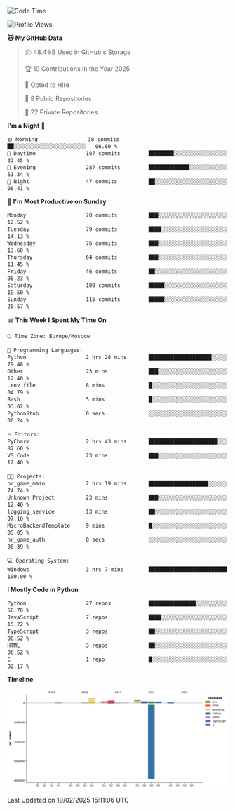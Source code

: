 <!--START_SECTION:waka-->
![Code Time](http://img.shields.io/badge/Code%20Time-606%20hrs%201%20min-blue)

![Profile Views](http://img.shields.io/badge/Profile%20Views-1-blue)

**🐱 My GitHub Data** 

> 📦 48.4 kB Used in GitHub's Storage 
 > 
> 🏆 19 Contributions in the Year 2025
 > 
> 💼 Opted to Hire
 > 
> 📜 8 Public Repositories 
 > 
> 🔑 22 Private Repositories 
 > 
**I'm a Night 🦉** 

```text
🌞 Morning                38 commits          ██░░░░░░░░░░░░░░░░░░░░░░░   06.80 % 
🌆 Daytime                187 commits         ████████░░░░░░░░░░░░░░░░░   33.45 % 
🌃 Evening                287 commits         █████████████░░░░░░░░░░░░   51.34 % 
🌙 Night                  47 commits          ██░░░░░░░░░░░░░░░░░░░░░░░   08.41 % 
```
📅 **I'm Most Productive on Sunday** 

```text
Monday                   70 commits          ███░░░░░░░░░░░░░░░░░░░░░░   12.52 % 
Tuesday                  79 commits          ████░░░░░░░░░░░░░░░░░░░░░   14.13 % 
Wednesday                76 commits          ███░░░░░░░░░░░░░░░░░░░░░░   13.60 % 
Thursday                 64 commits          ███░░░░░░░░░░░░░░░░░░░░░░   11.45 % 
Friday                   46 commits          ██░░░░░░░░░░░░░░░░░░░░░░░   08.23 % 
Saturday                 109 commits         █████░░░░░░░░░░░░░░░░░░░░   19.50 % 
Sunday                   115 commits         █████░░░░░░░░░░░░░░░░░░░░   20.57 % 
```


📊 **This Week I Spent My Time On** 

```text
🕑︎ Time Zone: Europe/Moscow

💬 Programming Languages: 
Python                   2 hrs 28 mins       ████████████████████░░░░░   79.48 % 
Other                    23 mins             ███░░░░░░░░░░░░░░░░░░░░░░   12.40 % 
.env file                8 mins              █░░░░░░░░░░░░░░░░░░░░░░░░   04.79 % 
Bash                     5 mins              █░░░░░░░░░░░░░░░░░░░░░░░░   03.02 % 
PythonStub               0 secs              ░░░░░░░░░░░░░░░░░░░░░░░░░   00.24 % 

🔥 Editors: 
PyCharm                  2 hrs 43 mins       ██████████████████████░░░   87.60 % 
VS Code                  23 mins             ███░░░░░░░░░░░░░░░░░░░░░░   12.40 % 

🐱‍💻 Projects: 
hr_game_main             2 hrs 19 mins       ███████████████████░░░░░░   74.74 % 
Unknown Project          23 mins             ███░░░░░░░░░░░░░░░░░░░░░░   12.40 % 
logging_service          13 mins             ██░░░░░░░░░░░░░░░░░░░░░░░   07.16 % 
MicroBackendTemplate     9 mins              █░░░░░░░░░░░░░░░░░░░░░░░░   05.05 % 
hr_game_auth             0 secs              ░░░░░░░░░░░░░░░░░░░░░░░░░   00.39 % 

💻 Operating System: 
Windows                  3 hrs 7 mins        █████████████████████████   100.00 % 
```

**I Mostly Code in Python** 

```text
Python                   27 repos            ███████████████░░░░░░░░░░   58.70 % 
JavaScript               7 repos             ████░░░░░░░░░░░░░░░░░░░░░   15.22 % 
TypeScript               3 repos             ██░░░░░░░░░░░░░░░░░░░░░░░   06.52 % 
HTML                     3 repos             ██░░░░░░░░░░░░░░░░░░░░░░░   06.52 % 
C                        1 repo              █░░░░░░░░░░░░░░░░░░░░░░░░   02.17 % 
```



**Timeline**

![Lines of Code chart](https://raw.githubusercontent.com/adlemx/adlemx/main/assets/bar_graph.png)


 Last Updated on 19/02/2025 15:11:06 UTC
<!--END_SECTION:waka-->
